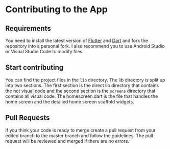 # Contributing to the App

## Requirements
You need to install the latest version of [Flutter](https://flutter.dev/) and [Dart](https://dart.dev/) and fork the repository into a personal fork. I also recommend you to use Android Studio or Visual Studio Code to modify files.

## Start contributing
You can find the project files in the ``lib`` directory. The lib directory is split up into two sections. The first section is the direct lib directory that contains the not visual code and the second section is the ``screens`` directory that contains all visual code. The homescreen.dart is the file that handles the home screen and the detailed home screen scaffold widgets.

## Pull Requests
If you think your code is ready to merge create a pull request from your edited branch to the master branch and follow the guidelines. The pull request will be reviewed and merged if there are no errors.
